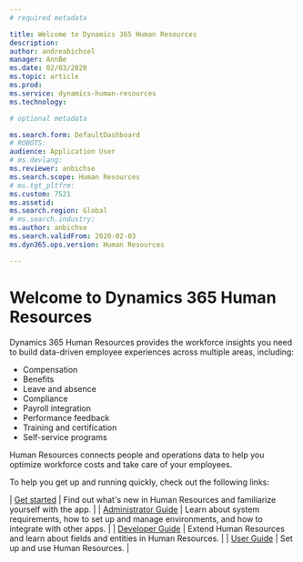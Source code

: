 ```yaml
---
# required metadata

title: Welcome to Dynamics 365 Human Resources
description: 
author: andreabichsel
manager: AnnBe
ms.date: 02/03/2020
ms.topic: article
ms.prod: 
ms.service: dynamics-human-resources
ms.technology: 

# optional metadata

ms.search.form: DefaultDashboard
# ROBOTS: 
audience: Application User
# ms.devlang: 
ms.reviewer: anbichse
ms.search.scope: Human Resources
# ms.tgt_pltfrm: 
ms.custom: 7521
ms.assetid: 
ms.search.region: Global
# ms.search.industry: 
ms.author: anbichse
ms.search.validFrom: 2020-02-03
ms.dyn365.ops.version: Human Resources

---
```


# Welcome to Dynamics 365 Human Resources

Dynamics 365 Human Resources provides the workforce insights you need to build data-driven employee experiences across multiple areas, including:

- Compensation
- Benefits
- Leave and absence
- Compliance
- Payroll integration
- Performance feedback
- Training and certification
- Self-service programs

Human Resources connects people and operations data to help you optimize workforce costs and take care of your employees.

To help you get up and running quickly, check out the following links:

| [Get started](hr-get-started.md) | Find out what's new in Human Resources and familiarize yourself with the app. |
| [Administrator Guide](hr-admin-overview.md) | Learn about system requirements, how to set up and manage environments, and how to integrate with other apps. |
| [Developer Guide](hr-developer-overview.md) | Extend Human Resources and learn about fields and entities in Human Resources. |
| [User Guide](hr-hrpro-overview.md) | Set up and use Human Resources. |

